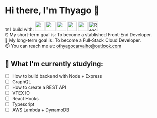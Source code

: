 # Hi there, I'm Thyago 👋 

⚒ I build with: <img height=30em src="https://cdn.jsdelivr.net/gh/devicons/devicon/icons/html5/html5-original.svg" /> <img height=30em src="https://cdn.jsdelivr.net/gh/devicons/devicon/icons/css3/css3-original.svg" /> <img height=30em src="https://cdn.jsdelivr.net/gh/devicons/devicon/icons/javascript/javascript-plain.svg" /> <img height=30em src="https://cdn.jsdelivr.net/gh/devicons/devicon/icons/sass/sass-original.svg" /> <img height=30em src="https://cdn.jsdelivr.net/gh/devicons/devicon/icons/bootstrap/bootstrap-original.svg" /> <img height=30em src="https://cdn-icons-png.flaticon.com/512/1260/1260775.png" alt="ReactJS"/><br>
⏰ My short-term goal is: To become a stablished Front-End Developer.<br>
📆 My long-term goal is: To become a Full-Stack Cloud Developer. <br> 
📫 You can reach me at: <a src="mailto:othyagocarvalho@outlook.com">othyagocarvalho@outlook.com</a> <br>

## 📖 What I'm currently studying:

- [ ] How to build backend with Node + Express
- [ ] GraphQL
- [ ] How to create a REST API
- [ ] VTEX IO
- [ ] React Hooks
- [ ] Typescript
- [ ] AWS Lambda + DynamoDB
